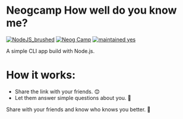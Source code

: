 # Neogcamp How well do you know me?

[![NodeJS_brushed](https://img.shields.io/badge/ReactJS-brushed-pink)]() 
[![Neog Camp](https://img.shields.io/badge/Neog-camp-brightgreen)]() 
[![maintained yes](https://img.shields.io/badge/maintained-yes-blue)]() 


A simple CLI app build with Node.js.

# How it works:
* Share the link with your friends. 😊
* Let them answer simple questions about you. 👦

Share with your friends and know who knows you better. 🤝
